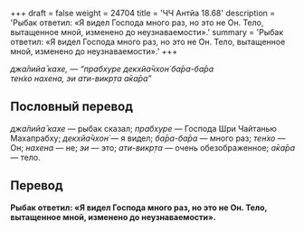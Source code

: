 +++
draft = false
weight = 24704
title = 'ЧЧ Антйа 18.68'
description = 'Рыбак ответил: «Я видел Господа много раз, но это не Он. Тело, вытащенное мной, изменено до неузнаваемости».'
summary = 'Рыбак ответил: «Я видел Господа много раз, но это не Он. Тело, вытащенное мной, изменено до неузнаваемости».'
+++

_джа̄лийа̄ кахе, — “прабхуре декхйа̄чхон̇ ба̄ра-ба̄ра  
тен̇хо нахена, эи ати-викр̣та а̄ка̄ра”_

## Пословный перевод

_джа̄лийа̄_ _кахе_ — рыбак сказал; _прабхуре_ — Господа Шри Чайтанью Махапрабху; _декхйа̄чхон̇_ — я видел; _ба̄ра_\-_ба̄ра_ — много раз; _тен̇хо_ — Он; _нахена_ — не; _эи_ — это; _ати_\-_викр̣та_ — очень обезображенное; _а̄ка̄ра_ — тело.

## Перевод

**Рыбак ответил: «Я видел Господа много раз, но это не Он. Тело, вытащенное мной, изменено до неузнаваемости».**
